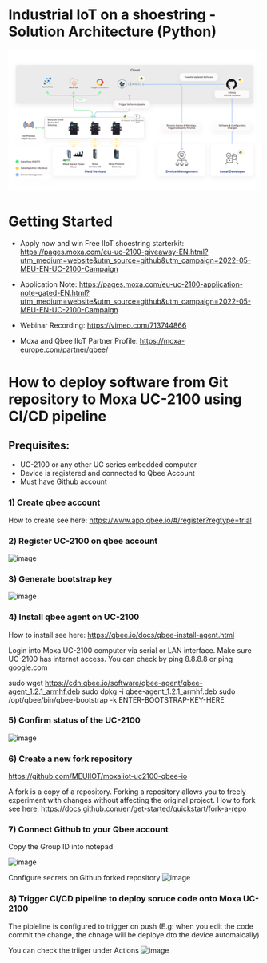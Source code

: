 
# Industrial IoT on a shoestring -Solution Architecture (Python)

![](media/solution-architecture-v3.png)

# Getting Started
-	Apply now and win Free IIoT shoestring starterkit: https://pages.moxa.com/eu-uc-2100-giveaway-EN.html?utm_medium=website&utm_source=github&utm_campaign=2022-05-MEU-EN-UC-2100-Campaign

-	Application Note: https://pages.moxa.com/eu-uc-2100-application-note-gated-EN.html?utm_medium=website&utm_source=github&utm_campaign=2022-05-MEU-EN-UC-2100-Campaign

-	Webinar Recording: https://vimeo.com/713744866

- Moxa and Qbee IIoT Partner Profile: https://moxa-europe.com/partner/qbee/

# How to deploy software from Git repository to Moxa UC-2100 using CI/CD pipeline

## Prequisites: 
 - UC-2100 or any other UC series embedded computer  
 - Device is registered and connected to Qbee Account
 - Must have Github account

### 1) Create qbee account
How to create see here: https://www.app.qbee.io/#/register?regtype=trial

### 2) Register UC-2100 on qbee account
![image](https://user-images.githubusercontent.com/22453359/175902827-19d97195-c668-4e07-91a2-e117af18a3a8.png)

### 3) Generate bootstrap key
![image](https://user-images.githubusercontent.com/22453359/175904490-50dc9f01-dbd7-4251-9c41-f1d8eb1f7216.png)

### 4) Install qbee agent on UC-2100 
How to install see here: https://qbee.io/docs/qbee-install-agent.html

Login into Moxa UC-2100 computer via serial or LAN interface. Make sure UC-2100 has internet access. 
You can check by ping 8.8.8.8 or ping google.com 

sudo wget https://cdn.qbee.io/software/qbee-agent/qbee-agent_1.2.1_armhf.deb
sudo dpkg -i qbee-agent_1.2.1_armhf.deb
sudo /opt/qbee/bin/qbee-bootstrap -k ENTER-BOOTSTRAP-KEY-HERE

### 5) Confirm status of the UC-2100 
![image](https://user-images.githubusercontent.com/22453359/175909105-9ff7a425-ad16-410e-b231-2438fc72f82c.png)

### 6) Create a new fork repository
https://github.com/MEUIIOT/moxaiiot-uc2100-qbee-io

A fork is a copy of a repository. Forking a repository allows you to freely experiment with changes without affecting the original project.
How to fork see here: https://docs.github.com/en/get-started/quickstart/fork-a-repo

### 7) Connect Github to your Qbee account
Copy the Group ID into notepad

![image](https://user-images.githubusercontent.com/22453359/175912690-5a6279e8-bb4e-470f-ba3d-9c107e81ba9f.png)

Configure secrets on Github forked repository 
![image](https://user-images.githubusercontent.com/22453359/175932954-8d17a5dd-1ba8-40dc-a5a7-7cd7196171e9.png)


### 8) Trigger CI/CD pipeline to deploy soruce code onto Moxa UC-2100

The pipleline is configured to trigger on push (E.g: when you edit the code commit the change, the chnage will be deploye dto the device automaically)

You can check the triiger under Actions 
![image](https://user-images.githubusercontent.com/22453359/175932705-6aae5005-f8c9-43f5-9bf5-363b702d15b9.png)










